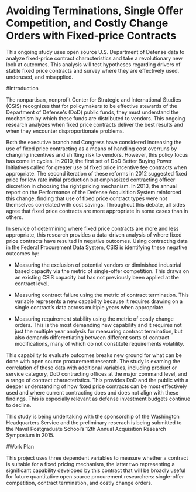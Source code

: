 # Avoiding Terminations, Single Offer Competition, and Costly Change Orders with Fixed-price Contracts
This ongoing study uses open source U.S. Department of Defense data to analyze fixed-price contract characteristics and take a revolutionary new look at outcomes. This analysis will test hypotheses regarding drivers of stable fixed price contracts and survey where they are effectively used, underused, and misapplied.

#Introduction

The nonpartisan, nonprofit Center for Strategic and International Studies (CSIS) recognizes that for policymakers to be effective stewards of the Department of Defense's (DoD) public funds, they must understand the mechanism by which these funds are distributed to vendors. This ongoing research analyzes when fixed price contracts deliver the best results and when they encounter disproportionate problems.

Both the executive branch and Congress have considered increasing the use of fixed price contracting as a means of handling cost overruns by changing incentives and shifting risk to vendors. However, this policy focus has come in cycles. In 2010, the first set of DoD Better Buying Power Initiatives called for greater use of fixed price incentive fee contracts when appropriate. The second iteration of these reforms in 2012 suggested fixed price for low rate initial production but emphasized contracting officer discretion in choosing the right pricing mechanism. In 2013, the annual report on the Performance of the Defense Acquisition System reinforced this change, finding that use of fixed price contract types were not themselves correlated with cost savings. Throughout this debate, all sides agree that fixed price contracts are more appropriate in some cases than in others.

In service of determining where fixed price contracts are more and less appropriate, this research provides a data-driven analysis of where fixed price contracts have resulted in negative outcomes. Using contracting data in the Federal Procurement Data System, CSIS is identifying these negative outcomes by:

  * Measuring the exclusion of potential vendors or diminished industrial based capacity via the metric of single-offer           competition. This draws on an existing CSIS capacity but has not previously been applied at the contract level.

  * Measuring contract failure using the metric of contract termination. This variable represents a new capability because it      requires drawing on a single contract’s data across multiple years when appropriate.

  * Measuring requirement stability using the metric of costly change orders. This is the most demanding new capability and      it requires not just the multiple year analysis for measuring contract termination, but also demands differentiating         between different sorts of contract modifications, many of which do not constitute requirements volatility.

This capability to evaluate outcomes breaks new ground for what can be done with open source procurement research. The study is examing the correlation of these data with additional variables, including product or service category, DoD contracting offices at the major command level, and a range of contract characteristics. This provides DoD and the public with a deeper understanding of how fixed price contracts can be most effectively used and where current contracting does and does not align with these findings. This is especially relevant as defense investment budgets continue to decline.

This study is being undertaking with the sponsorship of the Washington Headquarters Service and the preliminary reserach is being submitted to the Naval Postgraduate School’s 12th Annual Acquisition Research Symposium in 2015.

#Work Plan

This project uses three dependent variables to measure whether a contract is suitable for a fixed pricing mechanism, the latter two representing a significant capability developed by this contract that will be broadly useful for future quantitative open source procurement researchers: single-offer competition, contract termination, and costly change orders.

